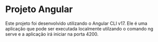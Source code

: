 # Projeto Angular
Este projeto foi desenvolvido utilizando o Angular CLI v17. Ele é uma aplicação que pode ser executada localmente utilzando o comando ng serve e a aplicação irá iniciar na porta 4200.
